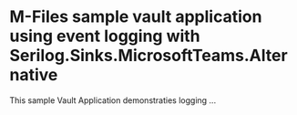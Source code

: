 # M-Files sample vault application using event logging with Serilog.Sinks.MicrosoftTeams.Alternative

This sample Vault Application demonstraties logging ... 